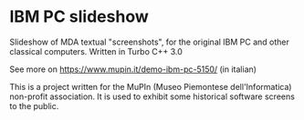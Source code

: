 # IBM PC slideshow
Slideshow of MDA textual "screenshots", for the original IBM PC and other classical computers. Written in Turbo C++ 3.0

See more on https://www.mupin.it/demo-ibm-pc-5150/ (in italian)

This is a project written for the MuPIn (Museo Piemontese dell'Informatica) non-profit association. It is used to exhibit some historical software screens to the public.
